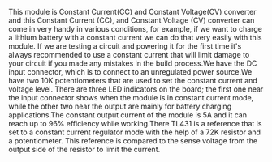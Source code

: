 This module is Constant Current(CC) and Constant Voltage(CV) converter and this  Constant Current (CC), and Constant Voltage (CV) converter can come in very handy in various conditions, for example, if we  want to charge a lithium battery with a constant current we can do that very easily with this module. If we are testing a circuit and powering it for the first time it's always recommended to use a constant current that will limit damage to your circuit if you made any mistakes in the build process.We have the DC input connector, which is to connect to an unregulated power source.We have two 10K potentiometers that are used to set the constant current and voltage level. There are three LED indicators on the board; the first one near the input connector shows when the module is in constant current mode, while the other two near the output are mainly for battery charging applications.The constant output current of the module is 5A and it can reach up to 96% efficiency while working.There TL431 is a reference that is set to a constant current regulator mode with the help of a 72K resistor and a potentiometer. This reference is compared to the sense voltage from the output side of the resistor to limit the current.
